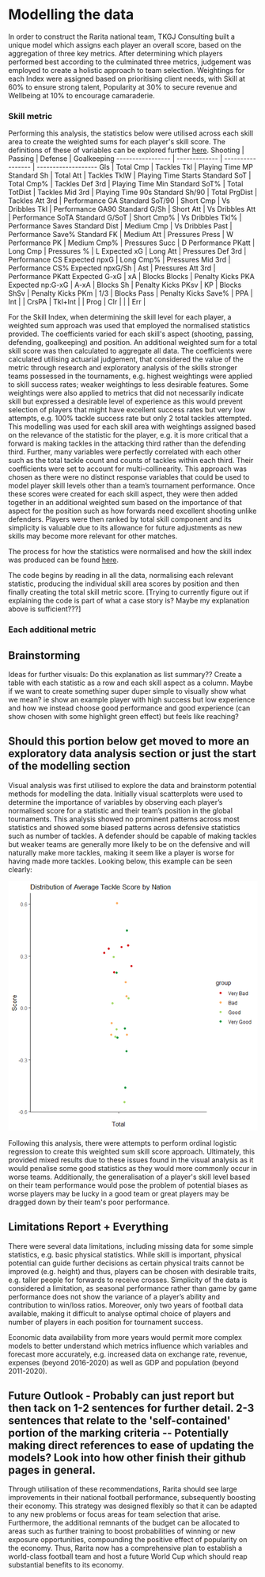 # Modelling the data

In order to construct the Rarita national team, TKGJ Consulting built a unique model which assigns each player an overall score, based on the aggregation of three key metrics. After determining which players performed best according to the culminated three metrics, judgement was employed to create a holistic approach to team selection. Weightings for each Index were assigned based on prioritising client needs, with Skill at 60% to ensure strong talent, Popularity at 30% to secure revenue and Wellbeing at 10% to encourage camaraderie.

### Skill metric

Performing this analysis, the statistics below were utilised across each skill area to create the weighted sums for each player's skill score.
The definitions of these of variables can be explored further [here](Data_Dictionary.xlsx).
Shooting          | Passing       | Defense           | Goalkeeping 
----------------- | ------------- | ----------------- | -------------------
Gls               | Total Cmp     | Tackles Tkl       | Playing Time MP
Standard Sh       | Total Att     | Tackles TklW      | Playing Time Starts
Standard SoT      | Total Cmp%    | Tackles Def 3rd   | Playing Time Min
Standard SoT%     | Total TotDist | Tackles Mid 3rd   | Playing Time 90s
Standard Sh/90    | Total PrgDist | Tackles Att 3rd   | Performance GA
Standard SoT/90   | Short Cmp     | Vs Dribbles Tkl   | Performance GA90
Standard G/Sh     | Short Att     | Vs Dribbles Att   | Performance SoTA
Standard G/SoT    | Short Cmp%    | Vs Dribbles Tkl%  | Performance Saves
Standard Dist     | Medium Cmp    | Vs Dribbles Past  | Performance Save%
Standard FK       | Medium Att    | Pressures Press   | W
Performance PK    | Medium Cmp%   | Pressures Succ    | D
Performance PKatt | Long Cmp      | Pressures %       | L
Expected xG       | Long Att      | Pressures Def 3rd | Performance CS
Expected npxG     | Long Cmp%     | Pressures Mid 3rd | Performance CS%
Expected npxG/Sh  | Ast           | Pressures Att 3rd | Performance PKatt
Expected G-xG     | xA            | Blocks Blocks     | Penalty Kicks PKA
Expected np:G-xG  | A-xA          | Blocks Sh         | Penalty Kicks PKsv
                  | KP            | Blocks ShSv       | Penalty Kicks PKm
                  | 1/3           | Blocks Pass       | Penalty Kicks Save%
                  | PPA           | Int               | 
                  | CrsPA         | Tkl+Int           | 
                  | Prog          | Clr               | 
                  |               | Err               | 





For the Skill Index, when determining the skill level for each player, a weighted sum approach was used that employed the normalised statistics provided. The coefficients varied for each skill's aspect (shooting, passing, defending, goalkeeping) and position. An additional weighted sum for a total skill score was then calculated to aggregate all data. The coefficients were calculated utilising actuarial judgement, that considered the value of the metric through research and exploratory analysis of the skills stronger teams possessed in the tournaments, e.g. highest weightings were applied to skill success rates; weaker weightings to less desirable features. Some weightings were also applied to metrics that did not necessarily indicate skill but expressed a desirable level of experience as this would prevent selection of players that might have excellent success rates but very low attempts, e.g. 100% tackle success rate but only 2 total tackles attempted. This modelling was used for each skill area with weightings assigned based on the relevance of the statistic for the player, e.g. it is more critical that a forward is making tackles in the attacking third rather than the defending third. Further, many variables were perfectly correlated with each other such as the total tackle count and counts of tackles within each third. Their coefficients were set to account for multi-collinearity. 
This approach was chosen as there were no distinct response variables that could be used to model player skill levels other than a team’s tournament performance. Once these scores were created for each skill aspect, they were then added together in an additional weighted sum based on the importance of that aspect for the position such as how forwards need excellent shooting unlike defenders. Players were then ranked by total skill component and its simplicity is valuable due to its allowance for future adjustments as new skills may become more relevant for other matches.

The process for how the statistics were normalised and how the skill index was produced can be found [here](Modelling_Skill_Metric.R).

The code begins by reading in all the data, normalising each relevant statistic, producing the individual skill area scores by position and then finally creating the total skill metric score. [Trying to currently figure out if explaining the code is part of what a case story is? Maybe my explanation above is sufficient???]


### Each additional metric


## Brainstorming

Ideas for further visuals: 
  Do this explanation as list summary?? 
  Create a table with each statistic as a row and each skill aspect as a column. 
  Maybe if we want to create something super duper simple to visually show what we mean? ie show an example player with high success but low experience and how we instead choose good performance and good experience (can show chosen with some highlight green effect) but feels like reaching?

## Should this portion below get moved to more an exploratory data analysis section or just the start of the modelling section

Visual analysis was first utilised to explore the data and brainstorm potential methods for modelling the data. Initially visual scatterplots were used to determine the importance of variables by observing each player’s normalised score for a statistic and their team’s position in the global tournaments. This analysis showed no prominent patterns across most statistics and showed some biased patterns across defensive statistics such as number of tackles. A defender should be capable of making tackles but weaker teams are generally more likely to be on the defensive and will naturally make more tackles, making it seem like a player is worse for having made more tackles. Looking below, this example can be seen clearly:

![picture](Tackle_Graph_Nation_Level.png)

Following this analysis, there were attempts to perform ordinal logistic regression to create this weighted sum skill score approach. Ultimately, this provided mixed results due to these issues found in the visual analysis as it would penalise some good statistics as they would more commonly occur in worse teams. Additionally, the generalisation of a player's skill level based on their team performance would pose the problem of potential biases as worse players may be lucky in a good team or great players may be dragged down by their team's poor performance.


## Limitations Report + Everything
There were several data limitations, including missing data for some simple statistics, e.g. basic physical statistics. While skill is important, physical potential can guide further decisions as certain physical traits cannot be improved (e.g. height) and thus, players can be chosen with desirable traits, e.g. taller people for forwards to receive crosses. Simplicity of the data is considered a limitation, as seasonal performance rather than game by game performance does not show the variance of a player’s ability and contribution to win/loss ratios. Moreover, only two years of football data available, making it difficult to analyse optimal choice of players and number of players in each position for tournament success.

Economic data availability from more years would permit more complex models to better understand which metrics influence which variables and forecast more accurately, e.g. increased data on exchange rate, revenue, expenses (beyond 2016-2020) as well as GDP and population (beyond 2011-2020). 



## Future Outlook - Probably can just report but then tack on 1-2 sentences for further detail. 2-3 sentences that relate to the 'self-contained' portion of the marking criteria -- Potentially making direct references to ease of updating the models? Look into how other finish their github pages in general.

Through utilisation of these recommendations, Rarita should see large improvements in their national football performance, subsequently boosting their economy. This strategy was designed flexibly so that it can be adapted to any new problems or focus areas for team selection that arise. Furthermore, the additional remnants of the budget can be allocated to areas such as further training to boost probabilities of winning or new exposure opportunities, compounding the positive effect of popularity on the economy. Thus, Rarita now has a comprehensive plan to establish a world-class football team and host a future World Cup which should reap substantial benefits to its economy.
